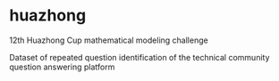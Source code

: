 # huazhong
12th Huazhong Cup mathematical modeling challenge

Dataset of repeated question identification of the technical community question answering platform
